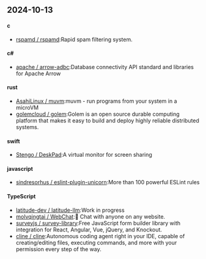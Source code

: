 ## 2024-10-13
#### c
* [rspamd / rspamd](https://github.com/rspamd/rspamd):Rapid spam filtering system.
#### c#
* [apache / arrow-adbc](https://github.com/apache/arrow-adbc):Database connectivity API standard and libraries for Apache Arrow
#### rust
* [AsahiLinux / muvm](https://github.com/AsahiLinux/muvm):muvm - run programs from your system in a microVM
* [golemcloud / golem](https://github.com/golemcloud/golem):Golem is an open source durable computing platform that makes it easy to build and deploy highly reliable distributed systems.
#### swift
* [Stengo / DeskPad](https://github.com/Stengo/DeskPad):A virtual monitor for screen sharing
#### javascript
* [sindresorhus / eslint-plugin-unicorn](https://github.com/sindresorhus/eslint-plugin-unicorn):More than 100 powerful ESLint rules
#### TypeScript
* [latitude-dev / latitude-llm](https://github.com/latitude-dev/latitude-llm):Work in progress
* [molvqingtai / WebChat](https://github.com/molvqingtai/WebChat):💬 Chat with anyone on any website.
* [surveyjs / survey-library](https://github.com/surveyjs/survey-library):Free JavaScript form builder library with integration for React, Angular, Vue, jQuery, and Knockout.
* [cline / cline](https://github.com/cline/cline):Autonomous coding agent right in your IDE, capable of creating/editing files, executing commands, and more with your permission every step of the way.
